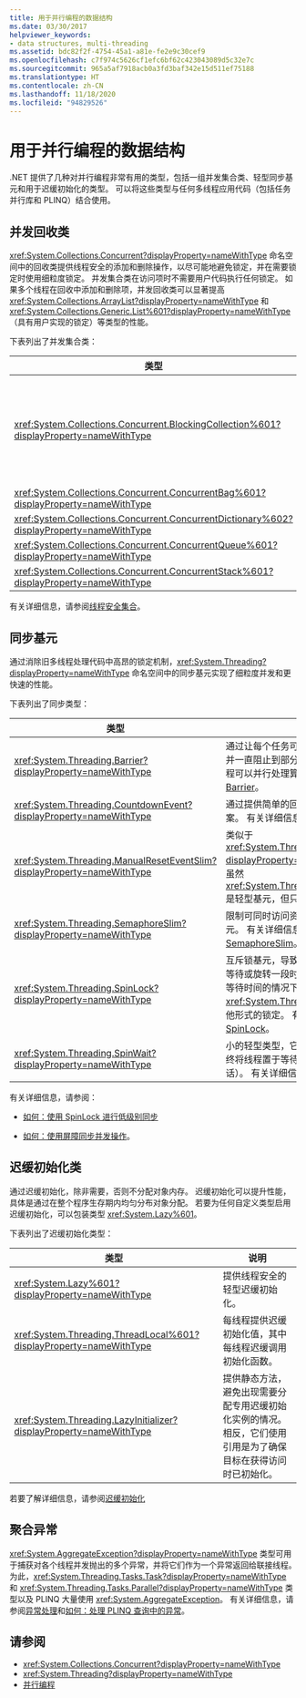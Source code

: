 ```yaml
---
title: 用于并行编程的数据结构
ms.date: 03/30/2017
helpviewer_keywords:
- data structures, multi-threading
ms.assetid: bdc82f2f-4754-45a1-a81e-fe2e9c30cef9
ms.openlocfilehash: c7f974c5626cf1efc6bf62c423043089d5c32e7c
ms.sourcegitcommit: 965a5af7918acb0a3fd3baf342e15d511ef75188
ms.translationtype: HT
ms.contentlocale: zh-CN
ms.lasthandoff: 11/18/2020
ms.locfileid: "94829526"
---
```

# <a name="data-structures-for-parallel-programming"></a>用于并行编程的数据结构

.NET 提供了几种对并行编程非常有用的类型，包括一组并发集合类、轻型同步基元和用于迟缓初始化的类型。 可以将这些类型与任何多线程应用代码（包括任务并行库和 PLINQ）结合使用。  
  
## <a name="concurrent-collection-classes"></a>并发回收类  
 <xref:System.Collections.Concurrent?displayProperty=nameWithType> 命名空间中的回收类提供线程安全的添加和删除操作，以尽可能地避免锁定，并在需要锁定时使用细粒度锁定。 并发集合类在访问项时不需要用户代码执行任何锁定。 如果多个线程在回收中添加和删除项，并发回收类可以显著提高 <xref:System.Collections.ArrayList?displayProperty=nameWithType> 和 <xref:System.Collections.Generic.List%601?displayProperty=nameWithType>（具有用户实现的锁定）等类型的性能。  
  
 下表列出了并发集合类：  
  
|类型|说明|  
|----------|-----------------|  
|<xref:System.Collections.Concurrent.BlockingCollection%601?displayProperty=nameWithType>|为实现 <xref:System.Collections.Concurrent.IProducerConsumerCollection%601?displayProperty=nameWithType> 的线程安全集合提供阻塞和限制功能。 如果没有槽可用或回收已满，阻止制作者线程。 如果回收为空，阻止使用者线程。 此类型还支持使用者和制作者执行非阻止访问。 可以将 <xref:System.Collections.Concurrent.BlockingCollection%601> 用作基类或后备存储，以便为支持 <xref:System.Collections.Generic.IEnumerable%601> 的任何回收类提供阻止和绑定。|  
|<xref:System.Collections.Concurrent.ConcurrentBag%601?displayProperty=nameWithType>|提供可缩放的添加和获取操作的线程安全包实现。|  
|<xref:System.Collections.Concurrent.ConcurrentDictionary%602?displayProperty=nameWithType>|可缩放的并发字典类型。|  
|<xref:System.Collections.Concurrent.ConcurrentQueue%601?displayProperty=nameWithType>|可缩放的并发 FIFO 队列。|  
|<xref:System.Collections.Concurrent.ConcurrentStack%601?displayProperty=nameWithType>|可缩放的并发 LIFO 堆栈。|  
  
 有关详细信息，请参阅[线程安全集合](../collections/thread-safe/index.md)。  
  
## <a name="synchronization-primitives"></a>同步基元  
 通过消除旧多线程处理代码中高昂的锁定机制，<xref:System.Threading?displayProperty=nameWithType> 命名空间中的同步基元实现了细粒度并发和更快速的性能。
  
 下表列出了同步类型：  
  
|类型|说明|  
|----------|-----------------|  
|<xref:System.Threading.Barrier?displayProperty=nameWithType>|通过让每个任务可以在某一点指示自己已到达，并一直阻止到部分或全部任务已到达，让多个线程可以并行处理算法。 有关详细信息，请参阅 [Barrier](../threading/barrier.md)。|  
|<xref:System.Threading.CountdownEvent?displayProperty=nameWithType>|通过提供简单的回收机制，简化分支和联接方案。 有关详细信息，请参阅 [CountdownEvent](../threading/countdownevent.md)。|  
|<xref:System.Threading.ManualResetEventSlim?displayProperty=nameWithType>|类似于 <xref:System.Threading.ManualResetEvent?displayProperty=nameWithType> 的同步基元。 虽然 <xref:System.Threading.ManualResetEventSlim> 是轻型基元，但只能用于进程内通信。|  
|<xref:System.Threading.SemaphoreSlim?displayProperty=nameWithType>|限制可同时访问资源或资源池的线程数的同步基元。 有关详细信息，请参阅 [Semaphore 和 SemaphoreSlim](../threading/semaphore-and-semaphoreslim.md)。|  
|<xref:System.Threading.SpinLock?displayProperty=nameWithType>|互斥锁基元，导致尝试获取锁的线程先在循环中等待或旋转一段时间，再生成量程。 在应缩短锁等待时间的情况下，<xref:System.Threading.SpinLock> 的性能优于其他形式的锁定。 有关详细信息，请参阅 [SpinLock](../threading/spinlock.md)。|  
|<xref:System.Threading.SpinWait?displayProperty=nameWithType>|小的轻型类型，它会旋转一段指定的时间，并最终将线程置于等待状态（如果超出旋转计数的话）。  有关详细信息，请参阅 [SpinWait](../threading/spinwait.md)。|  
  
 有关详细信息，请参阅：  
  
- [如何：使用 SpinLock 进行低级别同步](../threading/how-to-use-spinlock-for-low-level-synchronization.md)  
  
- [如何：使用屏障同步并发操作](../threading/how-to-synchronize-concurrent-operations-with-a-barrier.md)。  
  
## <a name="lazy-initialization-classes"></a>迟缓初始化类  
 通过迟缓初始化，除非需要，否则不分配对象内存。 迟缓初始化可以提升性能，具体是通过在整个程序生存期内均匀分布对象分配。 若要为任何自定义类型启用迟缓初始化，可以包装类型 <xref:System.Lazy%601>。  
  
 下表列出了迟缓初始化类型：  
  
|类型|说明|  
|----------|-----------------|  
|<xref:System.Lazy%601?displayProperty=nameWithType>|提供线程安全的轻型迟缓初始化。|  
|<xref:System.Threading.ThreadLocal%601?displayProperty=nameWithType>|每线程提供迟缓初始化值，其中每线程迟缓调用初始化函数。|  
|<xref:System.Threading.LazyInitializer?displayProperty=nameWithType>|提供静态方法，避免出现需要分配专用迟缓初始化实例的情况。 相反，它们使用引用是为了确保目标在获得访问时已初始化。|  
  
 若要了解详细信息，请参阅[迟缓初始化](../../framework/performance/lazy-initialization.md)  
  
## <a name="aggregate-exceptions"></a>聚合异常  
 <xref:System.AggregateException?displayProperty=nameWithType> 类型可用于捕获对各个线程并发抛出的多个异常，并将它们作为一个异常返回给联接线程。 为此，<xref:System.Threading.Tasks.Task?displayProperty=nameWithType> 和 <xref:System.Threading.Tasks.Parallel?displayProperty=nameWithType> 类型以及 PLINQ 大量使用 <xref:System.AggregateException>。 有关详细信息，请参阅[异常处理](exception-handling-task-parallel-library.md)和[如何：处理 PLINQ 查询中的异常](how-to-handle-exceptions-in-a-plinq-query.md)。  
  
## <a name="see-also"></a>请参阅

- <xref:System.Collections.Concurrent?displayProperty=nameWithType>
- <xref:System.Threading?displayProperty=nameWithType>
- [并行编程](index.md)
